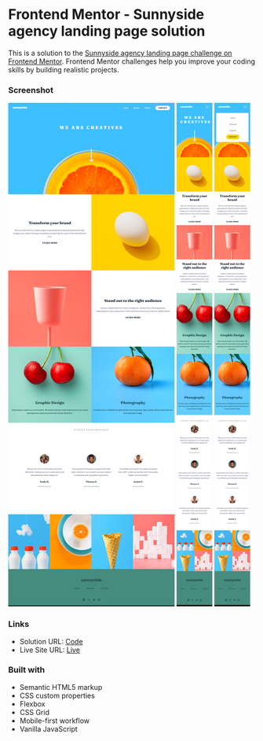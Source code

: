 # Frontend Mentor - Sunnyside agency landing page solution

This is a solution to the [Sunnyside agency landing page challenge on Frontend Mentor](https://www.frontendmentor.io/challenges/sunnyside-agency-landing-page-7yVs3B6ef). Frontend Mentor challenges help you improve your coding skills by building realistic projects.

### Screenshot

![desktop output](final-output/desktop-output.png)
![mobile output](final-output/mobile-output.png)
![mobile active states](final-output/mobile-active-states.png)

### Links

- Solution URL: [Code](https://github.com/eyedent1ty/sunnyside-agency-landing-page)
- Live Site URL: [Live](https://eyedent1ty-sunnyside-agency-landing-page.netlify.app/)

### Built with

- Semantic HTML5 markup
- CSS custom properties
- Flexbox
- CSS Grid
- Mobile-first workflow
- Vanilla JavaScript
